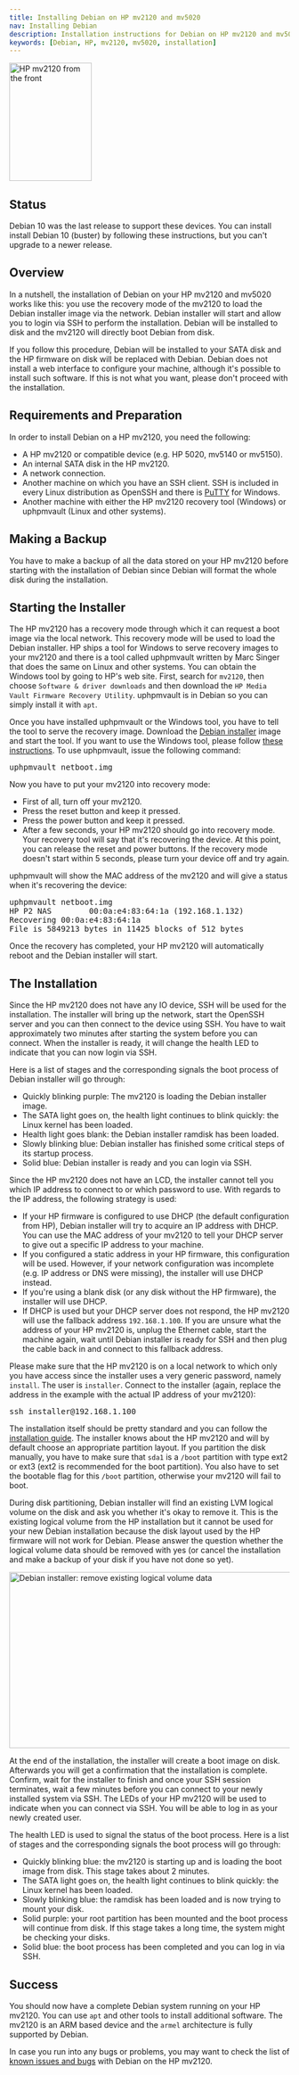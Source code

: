 ```yaml
---
title: Installing Debian on HP mv2120 and mv5020
nav: Installing Debian
description: Installation instructions for Debian on HP mv2120 and mv5020
keywords: [Debian, HP, mv2120, mv5020, installation]
---
```


<div class="right">
<img src = "../images/r_mv2120_front.jpg" class="border" alt="HP mv2120 from the front" width="148" height="212" />
</div>

<h2>Status</h2>

Debian 10 was the last release to support these devices.  You can install
install Debian 10 (buster) by following these instructions, but you can't
upgrade to a newer release.

<h2>Overview</h2>

In a nutshell, the installation of Debian on your HP mv2120 and mv5020
works like this: you use the recovery mode of the mv2120 to load the Debian
installer image via the network.  Debian installer will start and allow you
to login via SSH to perform the installation.  Debian will be installed to
disk and the mv2120 will directly boot Debian from disk.

If you follow this procedure, Debian will be installed to your SATA disk
and the HP firmware on disk will be replaced with Debian.  Debian does not
install a web interface to configure your machine, although it's possible
to install such software.  If this is not what you want, please don't
proceed with the installation.

<h2>Requirements and Preparation</h2>

In order to install Debian on a HP mv2120, you need the following:

<ul>

<li>A HP mv2120 or compatible device (e.g. HP 5020, mv5140 or mv5150).</li>

<li>An internal SATA disk in the HP mv2120.</li>

<li>A network connection.</li>

<li>Another machine on which you have an SSH client.  SSH is included in
every Linux distribution as OpenSSH and there is <a href =
"http://www.chiark.greenend.org.uk/~sgtatham/putty/download.html">PuTTY</a>
for Windows.</li>

<li>Another machine with either the HP mv2120 recovery tool (Windows) or
uphpmvault (Linux and other systems).</li>

</ul>

<h2>Making a Backup</h2>

You have to make a backup of all the data stored on your HP mv2120 before
starting with the installation of Debian since Debian will format the whole
disk during the installation.

<h2>Starting the Installer</h2>

The HP mv2120 has a recovery mode through which it can request a boot image
via the local network.  This recovery mode will be used to load the Debian
installer.  HP ships a tool for Windows to serve recovery images to your
mv2120 and there is a tool called uphpmvault written by Marc Singer that
does the same on Linux and other systems.  You can obtain the Windows tool
by going to HP's web site.  First, search for `mv2120`, then choose
`Software & driver downloads` and then download the `HP Media Vault
Firmware Recovery Utility`.  uphpmvault is in Debian so you can simply
install it with `apt`.

Once you have installed uphpmvault or the Windows tool, you have to tell
the tool to serve the recovery image.  Download the <a href =
"http://ftp.nl.debian.org/debian/dists/buster/main/installer-armel/current/images/orion5x/network-console/hp/mv2120/netboot.img">Debian
installer</a> image and start the tool.  If you want to use the Windows
tool, please follow <a href =
"https://groups.yahoo.com/neo/groups/hackingthemediavault/conversations/messages/376">these
instructions</a>.  To use uphpmvault, issue the following command:

<div class="code">
<pre>
uphpmvault netboot.img
</pre>
</div>

Now you have to put your mv2120 into recovery mode:

<ul>

<li>First of all, turn off your mv2120.</li>

<li>Press the reset button and keep it pressed.</li>

<li>Press the power button and keep it pressed.</li>

<li>After a few seconds, your HP mv2120 should go into recovery mode.  Your
recovery tool will say that it's recovering the device.  At this point, you
can release the reset and power buttons.  If the recovery mode doesn't
start within 5 seconds, please turn your device off and try again.</li>

</ul>

uphpmvault will show the MAC address of the mv2120 and will give a status
when it's recovering the device:

<div class="code">
<pre>
uphpmvault netboot.img
HP P2 NAS        00:0a:e4:83:64:1a (192.168.1.132)
Recovering 00:0a:e4:83:64:1a
File is 5849213 bytes in 11425 blocks of 512 bytes
</pre>
</div>

Once the recovery has completed, your HP mv2120 will automatically reboot
and the Debian installer will start.

<h2 id="install">The Installation</h2>

Since the HP mv2120 does not have any IO device, SSH will be used for the
installation.  The installer will bring up the network, start the OpenSSH
server and you can then connect to the device using SSH.  You have to wait
approximately two minutes after starting the system before you can connect.
When the installer is ready, it will change the health LED to indicate
that you can now login via SSH.

Here is a list of stages and the corresponding signals the boot process of
Debian installer will go through:

<ul>

<li>Quickly blinking purple: The mv2120 is loading the Debian installer
image.</li>

<li>The SATA light goes on, the health light continues to blink quickly:
the Linux kernel has been loaded.</li>

<li>Health light goes blank: the Debian installer ramdisk has been
loaded.</li>

<li>Slowly blinking blue: Debian installer has finished some critical steps
of its startup process.</li>

<li>Solid blue: Debian installer is ready and you can login via SSH.</li>

</ul>

Since the HP mv2120 does not have an LCD, the installer cannot tell you
which IP address to connect to or which password to use.  With regards to
the IP address, the following strategy is used:

<ul>

<li>If your HP firmware is configured to use DHCP (the default
configuration from HP), Debian installer will try to acquire an IP address
with DHCP.  You can use the MAC address of your mv2120 to tell your DHCP
server to give out a specific IP address to your machine.</li>

<li>If you configured a static address in your HP firmware, this
configuration will be used.  However, if your network configuration was
incomplete (e.g. IP address or DNS were missing), the installer will use
DHCP instead.</li>

<li>If you're using a blank disk (or any disk without the HP firmware), the
installer will use DHCP.</li>

<li>If DHCP is used but your DHCP server does not respond, the HP mv2120
will use the fallback address <code>192.168.1.100</code>.  If you are unsure what the
address of your HP mv2120 is, unplug the Ethernet cable, start the machine
again, wait until Debian installer is ready for SSH and then plug the cable
back in and connect to this fallback address.</li>

</ul>

Please make sure that the HP mv2120 is on a local network to which only you
have access since the installer uses a very generic password, namely
`install`. The user is `installer`.  Connect to the installer (again,
replace the address in the example with the actual IP address of your
mv2120):

<div class="code">
<pre>
ssh installer@<span class="input">192.168.1.100</span>
</pre>
</div>

The installation itself should be pretty standard and you can follow the <a
href = "http://www.debian.org/releases/buster/armel/">installation
guide</a>.  The installer knows about the HP mv2120 and will by default
choose an appropriate partition layout.  If you partition the disk
manually, you have to make sure that `sda1` is a `/boot` partition with
type ext2 or ext3 (ext2 is recommended for the boot partition).  You also
have to set the bootable flag for this `/boot` partition, otherwise your
mv2120 will fail to boot.

During disk partitioning, Debian installer will find an existing LVM
logical volume on the disk and ask you whether it's okay to remove it.
This is the existing logical volume from the HP installation but it cannot
be used for your new Debian installation because the disk layout used by
the HP firmware will not work for Debian.  Please answer the question
whether the logical volume data should be removed with yes (or cancel the
installation and make a backup of your disk if you have not done so yet).

<img src = "../images/di-remove-logical-volume-data.png"
 alt = "Debian installer: remove existing logical volume data"
 width="644" height="316" />

At the end of the installation, the installer will create a boot image on
disk.  Afterwards you will get a confirmation that the installation is
complete.  Confirm, wait for the installer to finish and once your SSH
session terminates, wait a few minutes before you can connect to your newly
installed system via SSH.  The LEDs of your HP mv2120 will be used to
indicate when you can connect via SSH.  You will be able to log in as
your newly created user.

The health LED is used to signal the status of the boot process.  Here
is a list of stages and the corresponding signals the boot process will
go through:

<ul>

<li>Quickly blinking blue: the mv2120 is starting up and is loading the
boot image from disk.  This stage takes about 2 minutes.</li>

<li>The SATA light goes on, the health light continues to blink quickly:
the Linux kernel has been loaded.</li>

<li>Slowly blinking blue: the ramdisk has been loaded and is now trying
to mount your disk.</li>

<li>Solid purple: your root partition has been mounted and the boot process
will continue from disk.  If this stage takes a long time, the system might
be checking your disks.</li>

<li>Solid blue: the boot process has been completed and you can log in via
SSH.</li>

</ul>

<h2>Success</h2>

You should now have a complete Debian system running on your HP mv2120.
You can use `apt` and other tools to install additional software.  The
mv2120 is an ARM based device and the `armel` architecture is fully
supported by Debian.

In case you run into any bugs or problems, you may want to check the list
of <a href = "../known-issues/">known issues and bugs</a> with Debian on the
HP mv2120.

